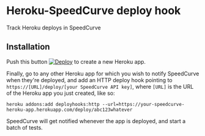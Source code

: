# Heroku-SpeedCurve deploy hook

Track Heroku deploys in SpeedCurve


## Installation

Push this button [![Deploy](https://www.herokucdn.com/deploy/button.png)](https://heroku.com/deploy) to create a new Heroku app.

Finally, go to any other Heroku app for which you wish to notify SpeedCurve when they're deployed, and add an HTTP deploy hook pointing to `https://[URL]/deploy/[your SpeedCurve API key]`, where `[URL]` is the URL of the Heroku app you just created, like so:

```shell
heroku addons:add deployhooks:http --url=https://your-speedcurve-heroku-app.herokuapp.com/deploy/abc123whatever
```

SpeedCurve will get notified whenever the app is deployed, and start a batch of tests.